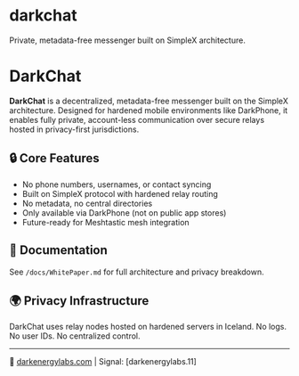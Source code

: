 # darkchat
Private, metadata-free messenger built on SimpleX architecture.

# DarkChat

**DarkChat** is a decentralized, metadata-free messenger built on the SimpleX architecture. Designed for hardened mobile environments like DarkPhone, it enables fully private, account-less communication over secure relays hosted in privacy-first jurisdictions.

## 🔒 Core Features

- No phone numbers, usernames, or contact syncing
- Built on SimpleX protocol with hardened relay routing
- No metadata, no central directories
- Only available via DarkPhone (not on public app stores)
- Future-ready for Meshtastic mesh integration

## 📄 Documentation

See `/docs/WhitePaper.md` for full architecture and privacy breakdown.

## 🌍 Privacy Infrastructure

DarkChat uses relay nodes hosted on hardened servers in Iceland. No logs. No user IDs. No centralized control.

---

🔗 [darkenergylabs.com](https://darkenergylabs.io) | Signal: [darkenergylabs.11]
